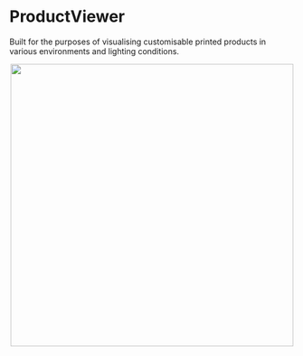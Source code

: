 # ProductViewer
Built for the purposes of visualising customisable printed products in various environments and lighting conditions.
<p align="center">
  <img height="500" src="https://github.com/Mallington/ProductViewer/blob/dev/docs/animations/main.gif?raw=true">
</p>
